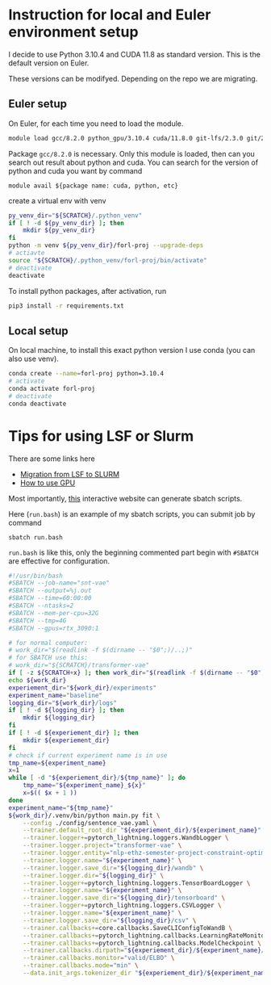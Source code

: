 # Instruction for local and Euler environment setup
I decide to use Python 3.10.4 and CUDA 11.8 as standard version. This is the default version on Euler.

These versions can be modifyed. Depending on the repo we are migrating.

## Euler setup
On Euler, for each time you need to load the module.
```sh
module load gcc/8.2.0 python_gpu/3.10.4 cuda/11.8.0 git-lfs/2.3.0 git/2.31.1 eth_proxy cudnn/8.4.0.27
```
Package `gcc/8.2.0` is necessary. Only this module is loaded, then can you search out result about python and cuda. You can search for the version of python and cuda you want by command 
```shell
module avail ${package name: cuda, python, etc}
```

create a virtual env with venv
```sh
py_venv_dir="${SCRATCH}/.python_venv"
if [ ! -d ${py_venv_dir} ]; then
    mkdir ${py_venv_dir}
fi
python -m venv ${py_venv_dir}/forl-proj --upgrade-deps
# actiavte
source "${SCRATCH}/.python_venv/forl-proj/bin/activate"
# deactivate
deactivate
```
To install python packages, after activation, run
```sh
pip3 install -r requirements.txt
```

## Local setup
On local machine, to install this exact python version I use conda (you can also use venv).
```sh
conda create --name=forl-proj python=3.10.4
# activate
conda activate forl-proj
# deactivate
conda deactivate
```

# Tips for using LSF or Slurm
There are some links here 
- [Migration from LSF to SLURM](https://scicomp.ethz.ch/wiki/LSF_to_Slurm_quick_reference)
- [How to use GPU](https://scicomp.ethz.ch/wiki/Getting_started_with_GPUs)

Most importantly, [this](https://scicomp.ethz.ch/public/lsla/index2.html) interactive website can generate sbatch scripts.


Here (`run.bash`) is an example of my sbatch scripts, you can submit job by command
```shell
sbatch run.bash
```
`run.bash` is like this, only the beginning commented part begin with `#SBATCH` are effective for configuration.
```bash
#!/usr/bin/bash
#SBATCH --job-name="snt-vae"
#SBATCH --output=%j.out
#SBATCH --time=60:00:00
#SBATCH --ntasks=2
#SBATCH --mem-per-cpu=32G
#SBATCH --tmp=4G
#SBATCH --gpus=rtx_3090:1

# for normal computer:
# work_dir="$(readlink -f $(dirname -- "$0";)/..;)"
# for SBATCH use this:
# work_dir="${SCRATCH}/transformer-vae"
if [ -z ${SCRATCH+x} ]; then work_dir="$(readlink -f $(dirname -- "$0")/..)"; else work_dir="${SCRATCH}/transformer-vae"; fi
echo ${work_dir}
experiement_dir="${work_dir}/experiments"
experiment_name="baseline"
logging_dir="${work_dir}/logs"
if [ ! -d ${logging_dir} ]; then
    mkdir ${logging_dir}
fi
if [ ! -d ${experiement_dir} ]; then
    mkdir ${experiement_dir}
fi
# check if current experiment name is in use
tmp_name=${experiment_name}
x=1
while [ -d "${experiement_dir}/${tmp_name}" ]; do
    tmp_name="${experiment_name}_${x}"
    x=$(( $x + 1 ))
done
experiment_name="${tmp_name}"
${work_dir}/.venv/bin/python main.py fit \
    --config ./config/sentence_vae.yaml \
    --trainer.default_root_dir "${experiement_dir}/${experiment_name}" \
    --trainer.logger+=pytorch_lightning.loggers.WandbLogger \
    --trainer.logger.project="transformer-vae" \
    --trainer.logger.entity="nlp-ethz-semester-project-constraint-optim" \
    --trainer.logger.name="${experiment_name}" \
    --trainer.logger.save_dir="${logging_dir}/wandb" \
    --trainer.logger.dir="${logging_dir}" \
    --trainer.logger+=pytorch_lightning.loggers.TensorBoardLogger \
    --trainer.logger.name="${experiment_name}" \
    --trainer.logger.save_dir="${logging_dir}/tensorboard" \
    --trainer.logger+=pytorch_lightning.loggers.CSVLogger \
    --trainer.logger.name="${experiment_name}" \
    --trainer.logger.save_dir="${logging_dir}/csv" \
    --trainer.callbacks+=core.callbacks.SaveCLIConfigToWandB \
    --trainer.callbacks+=pytorch_lightning.callbacks.LearningRateMonitor \
    --trainer.callbacks+=pytorch_lightning.callbacks.ModelCheckpoint \
    --trainer.callbacks.dirpath="${experiement_dir}/${experiment_name}/checkpoints" \
    --trainer.callbacks.monitor="valid/ELBO" \
    --trainer.callbacks.mode="min" \
    --data.init_args.tokenizer_dir "${experiement_dir}/${experiment_name}"

```
